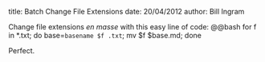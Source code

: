 title: Batch Change File Extensions 
date: 20/04/2012
author: Bill Ingram

Change file extensions _en masse_ with this easy line of code:
    @@bash
    for f in *.txt; do base=`basename $f .txt`; mv $f $base.md; done

Perfect.


